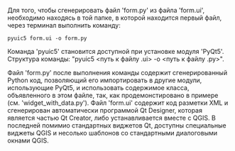 Для того, чтобы сгенерировать файл 'form.py' из файла 'form.ui', необходимо находясь в той папке, в которой находится первый файл, через терминал выполнить команду:

`pyuic5 form.ui -o form.py`

Команда 'pyuic5' становится доступной при установке модуля 'PyQt5'.  Структура команды: "pyuic5 <путь к файлу .ui> -o <путь к файлу .py>".

Файл 'form.py' после выполнения команды содержит сгенерированный Python код, позволяющий его импортировать в другие модули, использующие PyQt5, и использовать содержимое класса, объявленного в этом файле, так, как продемонстировано в примере (см. 'widget_with_data.py').
Файл 'form.ui' содержит код разметки XML и сгенерирован автоматически программой Qt Designer, которая является частью Qt Creator, либо устанавливается вместе с QGIS.  В последней помимио стандартных виджетов Qt, доступны специальные виджеты QGIS и несолько шаблонов со стандартными диалоговыми окнами QGIS.